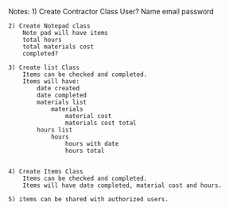 Notes:
    1) Create Contractor Class
        User?
        Name
        email
        password

    2) Create Notepad class
        Note pad will have items
        total hours
        total materials cost
        completed?
    
    3) Create list Class
        Items can be checked and completed.
        Items will have:
            date created
            date completed
            materials list
                materials 
                    material cost 
                    materials cost total 
            hours list
                hours 
                    hours with date
                    hours total
            

    4) Create Items Class
        Items can be checked and completed.
        Items will have date completed, material cost and hours.
        
    5) items can be shared with authorized users.